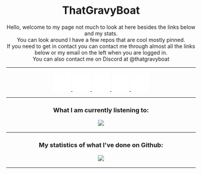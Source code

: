 <h1 align="center">ThatGravyBoat</h1>
<p align="center">
Hello, welcome to my page not much to look at here besides the links below and my stats. 
<br>
You can look around I have a few repos that are cool mostly pinned. 
<br>
If you need to get in contact you can contact me through almost all the links below or my email on the left when you are logged in.
  <br>
You can also contact me on Discord at @thatgravyboat
</p>
<hr/>
<p align="center">
  <a href="https://thatgravyboat.tech" title="Website">
    <img src="https://raw.githubusercontent.com/Team-Resourceful/Resourceful-Config-Web/8fb2061bc1baea8332dd21fd8a99733906de8e88/public/assets/lucide/code-2.svg"/>
  </a>
  <a href="https://twitter.com/thatgravyboat" title="Twitter">
    <img src="https://raw.githubusercontent.com/Team-Resourceful/Resourceful-Config-Web/8fb2061bc1baea8332dd21fd8a99733906de8e88/public/assets/lucide/twitter.svg"/>
  </a>
  <a rel="me" href="https://anvil.social/@thatgravyboat" title="Mastodon">
    <img src="https://raw.githubusercontent.com/Team-Resourceful/Resourceful-Config-Web/8fb2061bc1baea8332dd21fd8a99733906de8e88/public/assets/lucide/at-sign.svg"/>
  </a>
  <a href="https://modrinth.com/user/ThatGravyBoat" title="Modrinth">
    <img src="https://raw.githubusercontent.com/Team-Resourceful/Resourceful-Config-Web/8fb2061bc1baea8332dd21fd8a99733906de8e88/public/assets/lucide/modrinth.svg"/>
  </a>
  <a href="https://www.curseforge.com/members/thatgravyboat/projects" title="Curseforge">
    <img src="https://raw.githubusercontent.com/Team-Resourceful/Resourceful-Config-Web/8fb2061bc1baea8332dd21fd8a99733906de8e88/public/assets/lucide/curseforge.svg"/>
  </a>
</p>
<hr/>
<h3 align="center">What I am currently listening to:</h3>
<p align="center">
  <img src="https://spotify-github-profile.vercel.app/api/view.svg?uid=0o7l6ki4nbj69g9vvf0zojdi5&cover_image=true&theme=novatorem&show_offline=true&background_color=000000&bar_color=51d700&bar_color_cover=false"/>
</p>
<hr/>
<h3 align="center">My statistics of what I've done on Github:</h3>
<p align="center">
  <img src="https://github-readme-stats.vercel.app/api?username=thatgravyboat&show_icons=true&theme=transparent&text_color=ffffff&bar_color_cover=true&icon_color=ffffff&border_color=ffffff&title_color=ffffff&hide_title=true&include_all_commits=true&hide_rank=true"/>
  <br>
</p>
<hr/>
